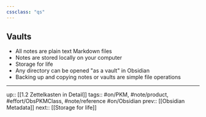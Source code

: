 ```yaml
---
cssclass: "qs"
---
```

## Vaults

- All notes are plain text Markdown files
- Notes are stored locally on your computer
- Storage for life
- Any directory can be opened "as a vault" in Obsidian
- Backing up and copying notes or vaults are simple file operations

---
up:: [[1.2 Zettelkasten in Detail]]
tags:: #on/PKM, #note/product, #effort/ObsPKMClass, #note/reference #on/Obsidian 
prev:: [[Obsidian Metadata]]
next:: [[Storage for life]]
